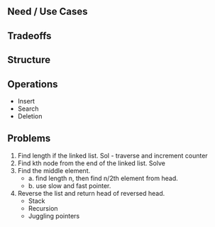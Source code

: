 ## Need / Use Cases
## Tradeoffs

## Structure
## Operations
- Insert
- Search
- Deletion
## Problems

1. Find length if the linked list. Sol - traverse and increment counter
2. Find kth node from the end of the linked list. Solve
3. Find the middle element.
    - a. find length n, then find n/2th element from head.
    - b. use slow and fast pointer.
4. Reverse the list and return head of reversed head. 
    - Stack
    - Recursion
    - Juggling pointers
